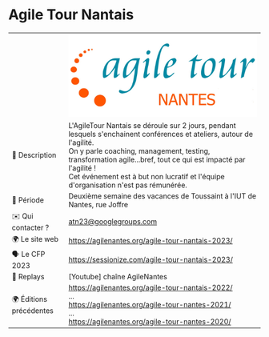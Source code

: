 # Agile Tour Nantais

|                |                                                              |
| -------------- | ------------------------------------------------------------ |
|                | ![logo](logo.jpg)                                            |
| 📝 Description             | L'AgileTour Nantais se déroule sur 2 jours, pendant lesquels s'enchainent conférences et ateliers, autour de l'agilité. <br/>On y parle coaching, management, testing, transformation agile...bref, tout ce qui est impacté par l'agilité !<br/>Cet événement est à but non lucratif et l'équipe d'organisation n'est pas rémunérée. |
| 📆 Période             | Deuxième semaine des vacances de Toussaint à l'IUT de Nantes, rue Joffre |
| ✉️ Qui contacter ?             | atn23@googlegroups.com |
| 🌍 Le site web | https://agilenantes.org/agile-tour-nantais-2023/                  |
| 🗣 Le CFP 2023       | https://sessionize.com/agile-tour-nantais-2023/ |
| 🎥 Replays                     | [Youtube] chaîne AgileNantes |
| 🌍 Éditions précédentes | https://agilenantes.org/agile-tour-nantais-2022/<br/>...<br/>https://agilenantes.org/agile-tour-nantes-2021/<br/>...<br/>https://agilenantes.org/agile-tour-nantes-2020/<br/> |
